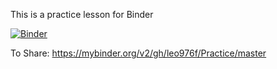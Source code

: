 This is a practice lesson for Binder

[![Binder](https://mybinder.org/badge_logo.svg)](https://mybinder.org/v2/gh/leo976f/Practice/master)

To Share:
https://mybinder.org/v2/gh/leo976f/Practice/master

